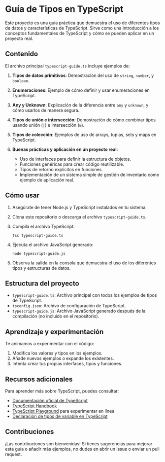 # Guía de Tipos en TypeScript

Este proyecto es una guía práctica que demuestra el uso de diferentes tipos de datos y características de TypeScript. Sirve como una introducción a los conceptos fundamentales de TypeScript y cómo se pueden aplicar en un proyecto real.

## Contenido

El archivo principal `typescript-guide.ts` incluye ejemplos de:

1. **Tipos de datos primitivos**: Demostración del uso de `string`, `number`, y `boolean`.

2. **Enumeraciones**: Ejemplo de cómo definir y usar enumeraciones en TypeScript.

3. **Any y Unknown**: Explicación de la diferencia entre `any` y `unknown`, y cómo usarlos de manera segura.

4. **Tipos de unión e intersección**: Demostración de cómo combinar tipos usando unión (`|`) e intersección (`&`).

5. **Tipos de colección**: Ejemplos de uso de arrays, tuplas, sets y maps en TypeScript.

6. **Buenas prácticas y aplicación en un proyecto real**: 
   - Uso de interfaces para definir la estructura de objetos.
   - Funciones genéricas para crear código reutilizable.
   - Tipos de retorno explícitos en funciones.
   - Implementación de un sistema simple de gestión de inventario como ejemplo de aplicación real.

## Cómo usar

1. Asegúrate de tener Node.js y TypeScript instalados en tu sistema.

2. Clona este repositorio o descarga el archivo `typescript-guide.ts`.

3. Compila el archivo TypeScript:
   ```
   tsc typescript-guide.ts
   ```

4. Ejecuta el archivo JavaScript generado:
   ```
   node typescript-guide.js
   ```

5. Observa la salida en la consola que demuestra el uso de los diferentes tipos y estructuras de datos.

## Estructura del proyecto

- `typescript-guide.ts`: Archivo principal con todos los ejemplos de tipos de TypeScript.
- `tsconfig.json`: Archivo de configuración de TypeScript.
- `typescript-guide.js`: Archivo JavaScript generado después de la compilación (no incluido en el repositorio).

## Aprendizaje y experimentación

Te animamos a experimentar con el código:

1. Modifica los valores y tipos en los ejemplos.
2. Añade nuevos ejemplos o expande los existentes.
3. Intenta crear tus propias interfaces, tipos y funciones.

## Recursos adicionales

Para aprender más sobre TypeScript, puedes consultar:

- [Documentación oficial de TypeScript](https://www.typescriptlang.org/docs/)
- [TypeScript Handbook](https://www.typescriptlang.org/docs/handbook/intro.html)
- [TypeScript Playground](https://www.typescriptlang.org/play) para experimentar en línea
- [Declaración de tipos de variable en TypeScript](https://learn.microsoft.com/es-es/training/modules/typescript-declare-variable-types/)

## Contribuciones

¡Las contribuciones son bienvenidas! Si tienes sugerencias para mejorar esta guía o añadir más ejemplos, no dudes en abrir un issue o enviar un pull request.
